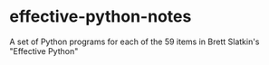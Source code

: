 # effective-python-notes
A set of Python programs for each of the 59 items in Brett Slatkin's "Effective Python"
